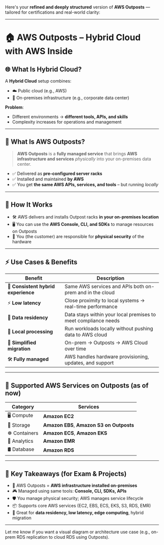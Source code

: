 Here's your **refined and deeply structured** version of **AWS Outposts** — tailored for certifications and real-world clarity:

---

# 🏠 AWS Outposts – Hybrid Cloud with AWS Inside

## 🌐 What Is Hybrid Cloud?

A **Hybrid Cloud** setup combines:

* ☁️ Public cloud (e.g., AWS)
* 🏢 On-premises infrastructure (e.g., corporate data center)

**Problem**:

* Different environments → **different tools, APIs, and skills**
* Complexity increases for operations and management

---

## 🧱 What Is AWS Outposts?

> **AWS Outposts** is a **fully managed service** that brings **AWS infrastructure and services** *physically* into your on-premises data center.

* ✅ Delivered as **pre-configured server racks**
* ✅ Installed and maintained **by AWS**
* ✅ You get **the same AWS APIs, services, and tools** – but running *locally*

---

## 🧰 How It Works

* 🛠️ AWS delivers and installs Outpost racks **in your on-premises location**
* 🖥️ You can use the **AWS Console, CLI, and SDKs** to manage resources on Outposts
* 🔐 You (the customer) are responsible for **physical security** of the hardware

---

## ⚡ Use Cases & Benefits

| Benefit                             | Description                                                    |
| ----------------------------------- | -------------------------------------------------------------- |
| 🔁 **Consistent hybrid experience** | Same AWS services and APIs both on-prem and in the cloud       |
| ⚡ **Low latency**                   | Close proximity to local systems → real-time performance       |
| 📍 **Data residency**               | Data stays within your local premises to meet compliance needs |
| 🧠 **Local processing**             | Run workloads locally without pushing data to AWS cloud        |
| 🚚 **Simplified migration**         | On-prem → Outposts → AWS Cloud over time                       |
| 🛠️ **Fully managed**               | AWS handles hardware provisioning, updates, and support        |

---

## 🚀 Supported AWS Services on Outposts (as of now)

| Category      | Services                                  |
| ------------- | ----------------------------------------- |
| 🖥️ Compute   | **Amazon EC2**                            |
| 💾 Storage    | **Amazon EBS**, **Amazon S3 on Outposts** |
| ☸️ Containers | **Amazon ECS**, **Amazon EKS**            |
| 🧪 Analytics  | **Amazon EMR**                            |
| 🛢️ Database  | **Amazon RDS**                            |

---

## 📝 Key Takeaways (for Exam & Projects)

* 🧱 AWS Outposts = **AWS infrastructure installed on-premises**
* 🎮 Managed using same tools: **Console, CLI, SDKs, APIs**
* 🛡️ You manage physical security; AWS manages service lifecycle
* 📦 Supports core AWS services (EC2, EBS, ECS, EKS, S3, RDS, EMR)
* 📍 Great for **data residency, low latency, edge computing**, hybrid migration

---

Let me know if you want a visual diagram or architecture use case (e.g., on-prem RDS replication to cloud RDS using Outposts).
